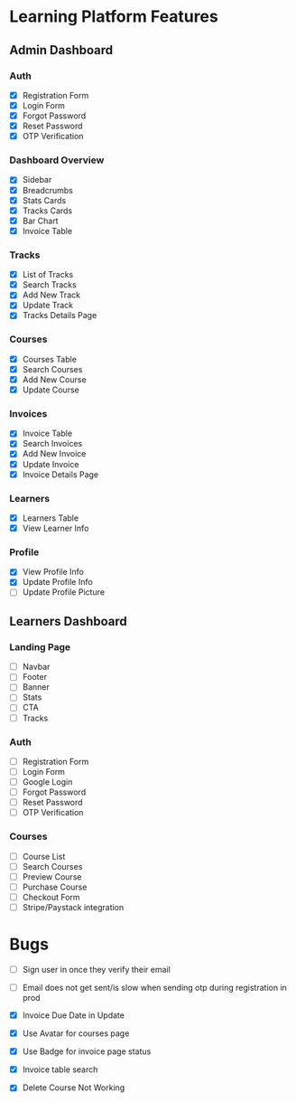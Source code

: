 # Learning Platform Features

## Admin Dashboard

### Auth

- [x] Registration Form
- [x] Login Form
- [x] Forgot Password
- [x] Reset Password
- [x] OTP Verification

### Dashboard Overview

- [x] Sidebar
- [x] Breadcrumbs
- [x] Stats Cards
- [x] Tracks Cards
- [x] Bar Chart
- [x] Invoice Table

### Tracks

- [x] List of Tracks
- [x] Search Tracks
- [x] Add New Track
- [x] Update Track
- [x] Tracks Details Page

### Courses

- [x] Courses Table
- [x] Search Courses
- [x] Add New Course
- [x] Update Course

### Invoices

- [x] Invoice Table
- [x] Search Invoices
- [x] Add New Invoice
- [x] Update Invoice
- [x] Invoice Details Page

### Learners

- [x] Learners Table
- [x] View Learner Info

### Profile

- [x] View Profile Info
- [x] Update Profile Info
- [ ] Update Profile Picture

## Learners Dashboard

### Landing Page

- [ ] Navbar
- [ ] Footer
- [ ] Banner
- [ ] Stats
- [ ] CTA
- [ ] Tracks

### Auth

- [ ] Registration Form
- [ ] Login Form
- [ ] Google Login
- [ ] Forgot Password
- [ ] Reset Password
- [ ] OTP Verification

### Courses

- [ ] Course List
- [ ] Search Courses
- [ ] Preview Course
- [ ] Purchase Course
- [ ] Checkout Form
- [ ] Stripe/Paystack integration

# Bugs
- [ ] Sign user in once they verify their email
- [ ] Email does not get sent/is slow when sending otp during registration in prod
- [x] Invoice Due Date in Update
- [x] Use Avatar for courses page
- [x] Use Badge for invoice page status
- [x] Invoice table search
- [x] Delete Course Not Working

